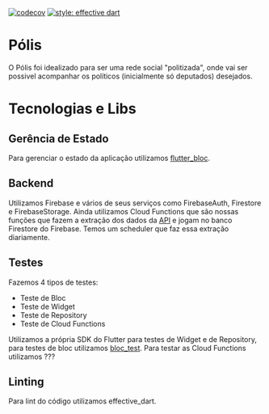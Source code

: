 [![codecov](https://codecov.io/gh/rodrigobastosv/polis/branch/master/graph/badge.svg?token=LP0ITkj2H0)](https://codecov.io/gh/rodrigobastosv/polis)
[![style: effective dart](https://img.shields.io/badge/style-effective_dart-40c4ff.svg)](https://github.com/tenhobi/effective_dart)

# Pólis

O Pólis foi idealizado para ser uma rede social "politizada", onde vai ser possivel acompanhar os políticos (inicialmente só deputados) desejados.

# Tecnologias e Libs
## Gerência de Estado
Para gerenciar o estado da aplicação utilizamos [flutter_bloc](https://pub.dev/packages/flutter_bloc).

## Backend
Utilizamos Firebase e vários de seus serviços como FirebaseAuth, Firestore e FirebaseStorage. Ainda utilizamos Cloud Functions que são nossas funções que fazem a extração dos dados da [API](https://dadosabertos.camara.leg.br/swagger/api.html) e jogam no banco Firestore do Firebase. Temos um scheduler que faz essa extração diariamente.

## Testes
Fazemos 4 tipos de testes:
* Teste de Bloc
* Teste de Widget
* Teste de Repository
* Teste de Cloud Functions

Utilizamos a própria SDK do Flutter para testes de Widget e de Repository, para testes de bloc utilizamos [bloc_test](https://pub.dev/packages/bloc_test). Para testar as Cloud Functions utilizamos ???

## Linting
Para lint do código utilizamos effective_dart.
